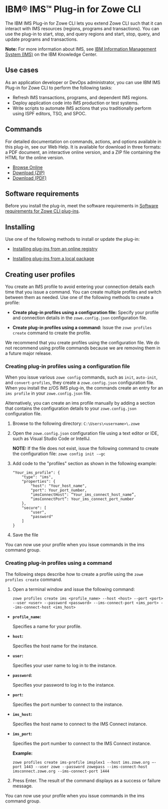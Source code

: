 # IBM® IMS™ Plug-in for Zowe CLI

The IBM IMS Plug-in for Zowe CLI lets you extend Zowe CLI such that it can interact with IMS resources (regions, programs and transactions). You can use the plug-in to start, stop, and query regions and start, stop, query, and update programs and transactions.

**Note:** For more information about IMS, see [IBM Information Management System (IMS)](https://www.ibm.com/it-infrastructure/z/ims) on the IBM  Knowledge Center.

## Use cases

As an application developer or DevOps administrator, you can use IBM IMS Plug-in for Zowe CLI to perform the following tasks:

- Refresh IMS transactions, programs, and dependent IMS regions.
- Deploy application code into IMS production or test systems.
- Write scripts to automate IMS actions that you traditionally perform using ISPF editors, TSO, and SPOC.

## Commands

For detailed documentation on commands, actions, and options available in this plug-in, see our Web Help. It is available for download in three formats: a PDF document, an interactive online version, and a ZIP file containing the HTML for the online version.

- <a href="/2.5.x/web_help/index.html" target="_blank">Browse Online</a>
- <a href="/2.5.x/zowe_web_help.zip" target="_blank">Download (ZIP)</a>
- <a href="/2.5.x/CLIReference_Zowe.pdf" target="_blank">Download (PDF)</a>

## Software requirements

Before you install the plug-in, meet the software requirements in [Software requirements for Zowe CLI plug-ins](cli-swreqplugins.md).

## Installing

Use one of the following methods to install or update the plug-in:

- [Installing plug-ins from an online registry](cli-installplugins.md#installing-plug-ins-from-an-online-registry)

- [Installing plug-ins from a local package](cli-installplugins.md#installing-plug-ins-from-a-local-package)

## Creating user profiles

You create an IMS profile to avoid entering your connection details each time that you issue a command. You can create multiple profiles and switch between them as needed. Use one of the following methods to create a profile:

- **Create plug-in profiles using a configuration file:** Specify your profile and connection details in the `zowe.config.json` configuration file.

- **Create plug-in profiles using a command:** Issue the `zowe profiles create` command to create the profile.

We recommend that you create profiles using the configuration file. We do not recommend using profile commands because we are removing them in a future major release.

### Creating plug-in profiles using a configuration file

When you issue various `zowe config` commands, such as `init`, `auto-init`, and `convert-profiles`, they create a `zowe.config.json` configuration file. When you install the z/OS IMS plug-in, the commands create an entry for an `ims profile` in your `zowe.config.json` file.

Alternatively, you can create an ims profile manually by adding a section that contains the configuration details to your `zowe.config.json` configuration file.

1. Browse to the following directory: `C:\Users\<username>\.zowe`

2. Open the `zowe.config.json` configuration file using a text editor or IDE, such as Visual Studio Code or IntelliJ.

    **NOTE:** If the file does not exist, issue the following command to create the configuration file: `zowe config init -–gc`

3. Add code to the "profiles" section as shown in the following example:
    ```
    "Your_ims_profile": {
        "type": "ims",
        "properties": {
            "host": "Your_host_name",
            "port": Your_port_number,
            "imsConnectHost": “Your_ims_connect_host_name”,
            “imsConnectPort”: Your_ims_connect_port_number
        },
        "secure": [
            "user",
            "password"
        ]
    }
4. Save the file

You can now use your profile when you issue commands in the ims command group.

### Creating plug-in profiles using a command

The following steps describe how to create a profile using the `zowe profiles create` command.

1. Open a terminal window and issue the following command:
    ```
    zowe profiles create ims <profile_name> --host <host> --port <port> --user <user> --password <password> --ims-connect-port <ims_port> --ims-connect-host <ims_host>
    ```
- **`profile_name`:**

    Specifies a name for your profile.
- **`host`:**


    Specifies the host name for the instance.
- **`user`:**


    Specifies your user name to log in to the instance.
- **`password`:**


    Specifies your password to log in to the instance.
- **`port`:**


    Specifies the port number to connect to the instance.
- **`ims_host`:**


    Specifies the host name to connect to the IMS Connect instance.
- **`ims_port`:**


    Specifies the port number to connect to the IMS Connect instance.

    **Example:**
    ```
    zowe profiles create ims-profile imsplex1 --host ims.zowe.org –-port 1443 --user zowe --password zowepass --ims-connect-host imsconnect.zowe.org --ims-connect-port 1444
    ```

2. Press Enter. The result of the command displays as a success or failure message.

You can now use your profile when you issue commands in the ims command group.